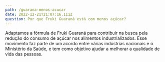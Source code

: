 ```yaml
---
path: /guarana-menos-acucar
date: 2022-12-21T21:07:16.111Z
question: Por que Fruki Guaraná está com menos açúcar?
---
```

Adaptamos a fórmula de Fruki Guaraná para contribuir na busca pela
redução do consumo de açúcar nos alimentos industrializados. Esse movimento
faz parte de um acordo entre várias indústrias nacionais e o Ministério da
Saúde, e tem como objetivo ajudar a melhorar a qualidade de vida das pessoas.
